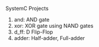 SystemC Projects
1. and: AND gate
2. xor: XOR gate using NAND gates
3. d_ff: D Flip-Flop
4. adder: Half-adder, Full-adder
